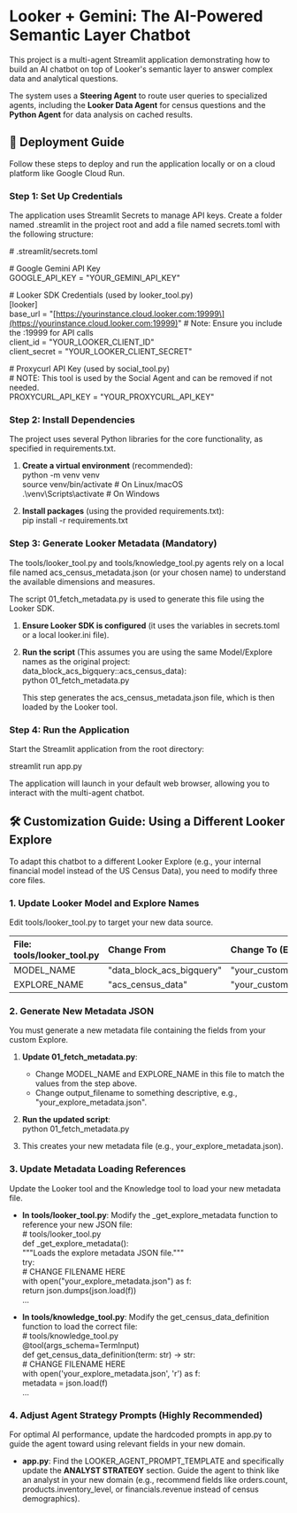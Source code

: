 # **Looker \+ Gemini: The AI-Powered Semantic Layer Chatbot**

This project is a multi-agent Streamlit application demonstrating how to build an AI chatbot on top of Looker's semantic layer to answer complex data and analytical questions.

The system uses a **Steering Agent** to route user queries to specialized agents, including the **Looker Data Agent** for census questions and the **Python Agent** for data analysis on cached results.

## **🚀 Deployment Guide**

Follow these steps to deploy and run the application locally or on a cloud platform like Google Cloud Run.

### **Step 1: Set Up Credentials**

The application uses Streamlit Secrets to manage API keys. Create a folder named .streamlit in the project root and add a file named secrets.toml with the following structure:

\# .streamlit/secrets.toml

\# Google Gemini API Key  
GOOGLE\_API\_KEY \= "YOUR\_GEMINI\_API\_KEY"

\# Looker SDK Credentials (used by looker\_tool.py)  
\[looker\]  
base\_url \= "\[https://yourinstance.cloud.looker.com:19999\](https://yourinstance.cloud.looker.com:19999)" \# Note: Ensure you include the :19999 for API calls  
client\_id \= "YOUR\_LOOKER\_CLIENT\_ID"  
client\_secret \= "YOUR\_LOOKER\_CLIENT\_SECRET"

\# Proxycurl API Key (used by social\_tool.py)  
\# NOTE: This tool is used by the Social Agent and can be removed if not needed.  
PROXYCURL\_API\_KEY \= "YOUR\_PROXYCURL\_API\_KEY"

### **Step 2: Install Dependencies**

The project uses several Python libraries for the core functionality, as specified in requirements.txt.

1. **Create a virtual environment** (recommended):  
   python \-m venv venv  
   source venv/bin/activate  \# On Linux/macOS  
   .\\venv\\Scripts\\activate   \# On Windows

2. **Install packages** (using the provided requirements.txt):  
   pip install \-r requirements.txt

### **Step 3: Generate Looker Metadata (Mandatory)**

The tools/looker\_tool.py and tools/knowledge\_tool.py agents rely on a local file named acs\_census\_metadata.json (or your chosen name) to understand the available dimensions and measures.

The script 01\_fetch\_metadata.py is used to generate this file using the Looker SDK.

1. **Ensure Looker SDK is configured** (it uses the variables in secrets.toml or a local looker.ini file).  
2. **Run the script** (This assumes you are using the same Model/Explore names as the original project: data\_block\_acs\_bigquery::acs\_census\_data):  
   python 01\_fetch\_metadata.py

   This step generates the acs\_census\_metadata.json file, which is then loaded by the Looker tool.

### **Step 4: Run the Application**

Start the Streamlit application from the root directory:

streamlit run app.py

The application will launch in your default web browser, allowing you to interact with the multi-agent chatbot.

## **🛠️ Customization Guide: Using a Different Looker Explore**

To adapt this chatbot to a different Looker Explore (e.g., your internal financial model instead of the US Census Data), you need to modify three core files.

### **1\. Update Looker Model and Explore Names**

Edit tools/looker\_tool.py to target your new data source.

| File: tools/looker\_tool.py | Change From | Change To (Example) |
| :---- | :---- | :---- |
| MODEL\_NAME | "data\_block\_acs\_bigquery" | "your\_custom\_model" |
| EXPLORE\_NAME | "acs\_census\_data" | "your\_custom\_explore" |

### **2\. Generate New Metadata JSON**

You must generate a new metadata file containing the fields from your custom Explore.

1. **Update 01\_fetch\_metadata.py**:  
   * Change MODEL\_NAME and EXPLORE\_NAME in this file to match the values from the step above.  
   * Change output\_filename to something descriptive, e.g., "your\_explore\_metadata.json".  
2. **Run the updated script**:  
   python 01\_fetch\_metadata.py

3. This creates your new metadata file (e.g., your\_explore\_metadata.json).

### **3\. Update Metadata Loading References**

Update the Looker tool and the Knowledge tool to load your new metadata file.

* **In tools/looker\_tool.py**: Modify the \_get\_explore\_metadata function to reference your new JSON file:  
  \# tools/looker\_tool.py  
  def \_get\_explore\_metadata():  
      """Loads the explore metadata JSON file."""  
      try:  
          \# CHANGE FILENAME HERE  
          with open("your\_explore\_metadata.json") as f:  
              return json.dumps(json.load(f))  
          ...

* **In tools/knowledge\_tool.py**: Modify the get\_census\_data\_definition function to load the correct file:  
  \# tools/knowledge\_tool.py  
  @tool(args\_schema=TermInput)  
  def get\_census\_data\_definition(term: str) \-\> str:  
      \# CHANGE FILENAME HERE  
      with open('your\_explore\_metadata.json', 'r') as f:  
          metadata \= json.load(f)  
      ...

### **4\. Adjust Agent Strategy Prompts (Highly Recommended)**

For optimal AI performance, update the hardcoded prompts in app.py to guide the agent toward using relevant fields in your new domain.

* **app.py**: Find the LOOKER\_AGENT\_PROMPT\_TEMPLATE and specifically update the **ANALYST STRATEGY** section. Guide the agent to think like an analyst in your new domain (e.g., recommend fields like orders.count, products.inventory\_level, or financials.revenue instead of census demographics).
